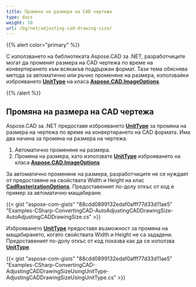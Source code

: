 ```yaml
---
title: Промяна на размера на CAD чертежа
type: docs
weight: 10
url: /bg/net/adjusting-cad-drawing-size/
---
```


{{% alert color="primary" %}}

С използването на библиотеката Aspose.CAD за .NET, разработчиците могат да променят размера на CAD чертежа по време на конвертирането към всякакъв поддържан формат. Тази тема обяснява метода за автоматично или ръчно променяне на размера, използвайки изброяването [**UnitType**](https://reference.aspose.com/cad/net/aspose.cad.imageoptions/unittype) на класа [**Aspose.CAD.ImageOptions**](https://reference.aspose.com/cad/net/aspose.cad.imageoptions).

{{% /alert %}}

## **Промяна на размера на CAD чертежа**

Aspose.CAD за .NET предоставя изброяването [**UnitType**](https://reference.aspose.com/cad/net/aspose.cad.imageoptions/unittype) за промяна на размера на чертежа по време на конвертирането на CAD формата. Има два начина за промяна на размера на чертежа.

1. Автоматично променяне на размера.
1. Промяна на размера, като използвате [**UnitType**](https://reference.aspose.com/cad/net/aspose.cad.imageoptions/unittype) изброяването на класа [**Aspose.CAD.ImageOptions**](https://reference.aspose.com/cad/net/aspose.cad.imageoptions)

За автоматично променяне на размера, разработчиците не се нуждаят от предоставяне на свойствата Width и Height на клас [**CadRasterizationOptions**](https://reference.aspose.com/cad/net/aspose.cad.imageoptions/cadrasterizationoptions/properties/index). Предоставеният по-долу откъс от код е пример за автоматично мащабиране.

{{< gist "aspose-com-gists" "88cdd0899132edaf0afff77d33d11ae5" "Examples-CSharp-ConvertingCAD-AutoAdjustingCADDrawingSize-AutoAdjustingCADDrawingSize.cs" >}}

Изброяването [**UnitType**](https://reference.aspose.com/cad/net/aspose.cad.imageoptions/unittype) предоставя възможност за промяна на мащабирането, когато свойствата Width и Height не са зададени. Предоставеният по-долу откъс от код показва как да се използва [**UnitType**](https://reference.aspose.com/cad/net/aspose.cad.imageoptions/unittype).

{{< gist "aspose-com-gists" "88cdd0899132edaf0afff77d33d11ae5" "Examples-CSharp-ConvertingCAD-AdjustingCADDrawingSizeUsingUnitType-AdjustingCADDrawingSizeUsingUnitType.cs" >}}

